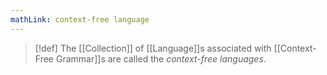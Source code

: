 ```yaml
---
mathLink: context-free language
---
```

>[!def]
>The [[Collection]] of [[Language]]s associated with [[Context-Free Grammar]]s are called the *context-free languages*.

